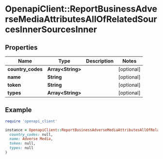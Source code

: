 # OpenapiClient::ReportBusinessAdverseMediaAttributesAllOfRelatedSourcesInnerSourcesInner

## Properties

| Name | Type | Description | Notes |
| ---- | ---- | ----------- | ----- |
| **country_codes** | **Array&lt;String&gt;** |  | [optional] |
| **name** | **String** |  | [optional] |
| **token** | **String** |  | [optional] |
| **types** | **Array&lt;String&gt;** |  | [optional] |

## Example

```ruby
require 'openapi_client'

instance = OpenapiClient::ReportBusinessAdverseMediaAttributesAllOfRelatedSourcesInnerSourcesInner.new(
  country_codes: null,
  name: Adverse Media,
  token: null,
  types: null
)
```

